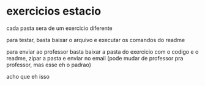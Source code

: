# exercicios estacio

cada pasta sera de um exercicio diferente

para testar, basta baixar o arquivo e executar os comandos do readme

para enviar ao professor basta baixar a pasta do exercicio com o codigo e o readme, zipar a pasta e enviar no email (pode mudar de professor pra professor, mas esse eh o padrao)

acho que eh isso